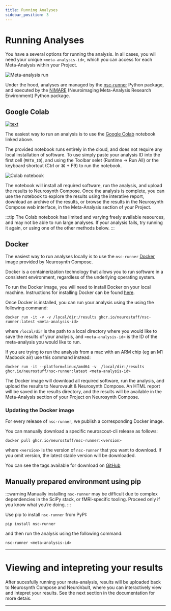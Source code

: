 ```yaml
---
title: Running Analyses
sidebar_position: 3
---
```


# Running Analyses

You have a several options for running the analysis. In all cases, you will need your unique `<meta-analysis-id>`, which you can access for each Meta-Analysis within your Project.

![Meta-analysis run](/tutorial/ma_run.png)

Under the hood, analyses are managed by the [nsc-runner](https://github.com/neurostuff/nsc-runner) Python package, and executed by the [NiMARE](https://nimare.readthedocs.io/en/stable/) (Neuroimaging Meta-Analysis Research Environment) Python package.

## Google Colab

[![text](https://colab.research.google.com/assets/colab-badge.svg)](https://colab.research.google.com/github/neurostuff/neurosynth-compose-notebook/blob/main/run_and_explore.ipynb)

The easiest way to run an analysis is to use the [Google Colab](https://colab.research.google.com/) notebook linked above.

The provided notebook runs entirely in the cloud, and does not require any local installation of software.
To use simply paste your analysis ID into the first cell (`META_ID`), and using the Toolbar selet (Runtime -> Run All)
or the keyboard shortcut (Ctrl or ⌘ + F9) to run the notebook.

![Colab notebook](/guide/nsc_colab_notebook.png)

The notebook will install all required software, run the analysis, and upload the results to Neurosynth Compose.
Once the analysis is complete, you can use the notebook to explore the results using the interative report, download an archive
of the results, or browse the results in the Neurosynth Compose web interface, in the Meta-Analysis section of your Project.

:::tip
The Colab notebook has limited and varying freely available resources, and may not be able to run large analyses.
If your analysis fails, try running it again, or using one of the other methods below.
:::

## Docker

The easiest way to run analyses locally is to use the `nsc-runner` [Docker](https://www.docker.com/) image provided by Neurosynth Compose.

Docker is a containerization technology that allows you to run software in a consistent environment, regardless of the underlying operating system.

To run the Docker image, you will need to install Docker on your local machine.
Instructions for installing Docker can be found [here](https://docs.docker.com/get-docker/).

Once Docker is installed, you can run your analysis using the using the following command:

```
docker run -it -v -v /local/dir:/results ghcr.io/neurostuff/nsc-runner:latest <meta-analysis-id>
```

where `/local/dir` is the path to a local directory where you would like to save the results of your analysis, and `<meta-analysis-id>` is the ID of the meta-analysis you would like to run.

If you are trying to run the analysis from a mac with an ARM chip (eg an M1 Macbook air) use this command instead:

```
docker run -it --platform=linux/amd64 -v  /local/dir:/results ghcr.io/neurostuff/nsc-runner:latest <meta-analysis-id>
```

The Docker image will download all required software, run the analysis, and upload the results to Neurovault & Neurosynth Compose.
An HTML report will be saved in the results directory, and the results will be available in the Meta-Analysis section of your Project on Neurosynth Compose.

### Updating the Docker image

For every release of `nsc-runner`, we publish a corresponding Docker image.

You can manually download a specific neuroscout-cli release as follows:

```
docker pull ghcr.io/neurostuff/nsc-runner:<version>
```

where `<version>` is the version of `nsc-runner` that you want to download. If you omit version, the latest stable version will be downloaded.

You can see the tags available for download on [GitHub](https://github.com/neurostuff/compose-runner/pkgs/container/nsc-runner)

## Manually prepared environment using pip

:::warning
Manually installing `nsc-runner` may be difficult due to complex dependencies in the SciPy stack, or fMRI-specific tooling. Proceed only if you know what you’re doing.
:::

Use pip to install `nsc-runner` from PyPI:

```
pip install nsc-runner
```

and then run the analysis using the following command:

```
nsc-runner <meta-analysis-id>
```

---

# Viewing and intepreting your results

After sucesfully running your meta-analysis, results will be uploaded back to Neurosynth Compose and NeuroVault, where you can interactively view and intepret your results.
See the next section in the documentation for more detais.

---